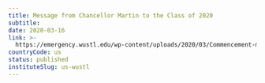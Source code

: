 ```yaml
---
title: Message from Chancellor Martin to the Class of 2020
subtitle: 
date: 2020-03-16
link: >-
  https://emergency.wustl.edu/wp-content/uploads/2020/03/Commencement-message-3-16-20.pdf
countryCode: us
status: published
instituteSlug: us-wustl
---
```



